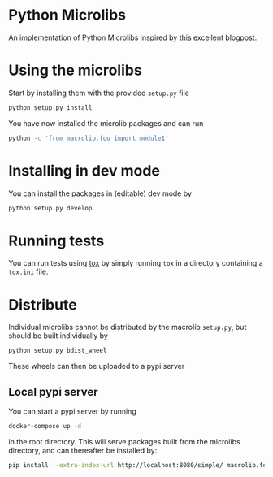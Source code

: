Python Microlibs
================

An implementation of Python Microlibs inspired by [this](https://medium.com/@jherreras/python-microlibs-5be9461ad979) excellent blogpost.

# Using the microlibs
Start by installing them with the provided `setup.py` file
```bash
python setup.py install
```
You have now installed the microlib packages and can run
```bash
python -c 'from macrolib.foo import module1' 
```

# Installing in dev mode
You can install the packages in (editable) dev mode by
```bash
python setup.py develop
```

# Running tests
You can run tests using [tox](https://tox.wiki/en/latest/install.html) by simply running `tox` in a directory containing a `tox.ini` file.

# Distribute
Individual microlibs cannot be distributed by the macrolib `setup.py`, but should be built individually by
```bash
python setup.py bdist_wheel 
```
These wheels can then be uploaded to a pypi server

## Local pypi server
You can start a pypi server by running
```bash
docker-compose up -d
```
in the root directory. This will serve packages built from the microlibs directory, and can thereafter be installed by: 
```bash
pip install --extra-index-url http://localhost:8080/simple/ macrolib.foo
```

